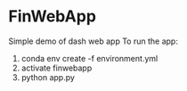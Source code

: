 # FinWebApp
Simple demo of dash web app
To run the app:
1. conda env create -f environment.yml
2. activate finwebapp
3. python app.py
